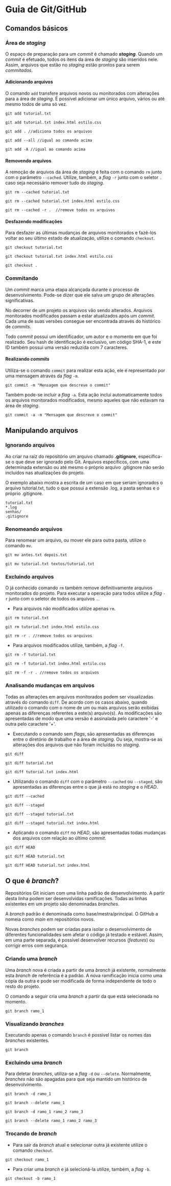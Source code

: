 # Guia de Git/GitHub

## Comandos básicos

### Área de *staging*

O espaço de preparação para um *commit* é chamado **_staging_**. Quando um *commit* é efetuado, todos os itens da área de *staging* são inseridos nele. Assim, arquivos que estão no *staging* estão prontos para serem *commitados*.

#### **Adicionando arquivos**

O comando ``add`` transfere arquivos novos ou monitorados com alterações para a área de *staging*. É possível adicionar um único arquivo, vários ou até mesmo todos de uma só vez.

```
git add tutorial.txt
```
```
git add tutorial.txt index.html estilo.css
```
```
git add . //adiciona todos os arquivos
```
```
git add --all //igual ao comando acima
```
```
git add -A //igual ao comando acima
```

#### **Removendo arquivos**

A remoção de arquivos da área de *staging* é feita com o comando ``rm`` junto com o parâmetro ``--cached``. Utilize, também, a *flag* ``-r`` junto com o seletor ``.`` caso seja necessário remover tudo do *staging*.

```
git rm --cached tutorial.txt
```
```
git rm --cached tutorial.txt index.html estilo.css
```
```
git rm --cached -r .  //remove todos os arquivos
```

#### **Desfazendo modificações**

Para desfazer as últimas mudanças de arquivos monitorados e fazê-los voltar ao seu último estado de atualização, utilize o comando ```checkout```. 

```
git checkout tutorial.txt
```
```
git checkout tutorial.txt index.html estilo.css
```
```
git checkout . 
```

### Commitando

Um *commit* marca uma etapa alcançada durante o processo de desenvolvimento. Pode-se dizer que ele salva um grupo de alterações significativas.

No decorrer de um projeto os arquivos vão sendo alterados. Arquivos monitorados modificados passam a estar atualizados após um *commit*. Cada uma de suas versões consegue ser encontrada através do histórico de *commits*. 

Todo *commit* possui um identificador, um autor e o momento em que foi realizado. Seu hash de identificação é exclusivo, um código SHA-1, e este ID também possui uma versão reduzida com 7 caracteres.

#### **Realizando _commits_**

Utiliza-se o comando ``commit`` para realizar esta ação, ele é representado por uma mensagem através da *flag* ``-m``.

```
git commit -m "Mensagem que descreve o commit"
```

Também pode-se incluir a *flag* ``-a``. Esta ação inclui automaticamente todos os arquivos monitorados modificados, mesmo aqueles que não estavam na área de *staging*.

```
git commit -a -m "Mensagem que descreve o commit"
```

## Manipulando arquivos

### Ignorando arquivos

Ao criar na raíz do repositório um arquivo chamado **.gitignore**, especifica-se o que deve ser ignorado pelo Git. Arquivos específicos, com uma determinada extensão ou até mesmo o próprio arquivo .gitignore não serão incluídos nas atualizações do projeto. 

O exemplo abaixo mostra a escrita de um caso em que seriam ignorados o arquivo tutorial.txt, tudo o que possui a extensão .log, a pasta senhas e o próprio .gitignore.

```
tutorial.txt
*.log
senhas/
.gitignore
```

### Renomeando arquivos

Para renomear um arquivo, ou mover ele para outra pasta, utilize o comando ``mv``.

```
git mv antes.txt depois.txt
```
```
git mv tutorial.txt textos/tutorial.txt
```

### Excluindo arquivos

O já conhecido comando ``rm`` também remove definitivamente arquivos monitorados do projeto. Para executar a operação para todos utilize a *flag* ``-r`` junto com o seletor de todos os arquivos ``.``.

* Para arquivos não modificados utilize apenas ``rm``. 

```
git rm tutorial.txt
```
```
git rm tutorial.txt index.html estilo.css
```
```
git rm -r . //remove todos os arquivos
```

* Para arquivos modificados utilize, também, a *flag* ``-f``.

```
git rm -f tutorial.txt
```
```
git rm -f tutorial.txt index.html estilo.css
```
```
git rm -f -r . //remove todos os arquivos
```

### Analisando mudanças em arquivos

Todas as alterações em arquivos monitorados podem ser visualizadas através do comando ``diff``. De acordo com os casos abaixo, quando utilizado o comando com o nome de um ou mais arquivos serão exibidas apenas as diferenças referentes a este(s) arquivo(s). As modificações são apresentadas de modo que uma versão é assinalada pelo caractere '-' e outra pelo caractere '+'.

* Executando o comando sem *flags*, são apresentadas as diferenças entre o diretório de trabalho e a área de *staging*. Ou seja, mostra-se as alterações dos arquivos que não foram incluídas no *staging*.

```
git diff 
```
```
git diff tutorial.txt 
```
```
git diff tutorial.txt index.html 
```

* Utilizando o comando ``diff`` com o parâmetro ``--cached`` ou ``--staged``, são apresentadas as diferenças entre o que já está no *staging* e o *HEAD*.

```
git diff --cached
```
```
git diff --staged
```
```
git diff --staged tutorial.txt 
```
```
git diff --staged tutorial.txt index.html 
```

* Aplicando o comando ``diff`` no *HEAD*, são apresentadas todas mudanças dos arquivos com relação ao último *commit*.

```
git diff HEAD
```
```
git diff HEAD tutorial.txt 
```
```
git diff HEAD tutorial.txt index.html 
```

## O que é *branch*?

Repositórios Git iniciam com uma linha padrão de desenvolvimento. A partir desta linha podem ser desenvolvidas ramificações. Todas as linhas existentes em um projeto são denominadas *branches*.

A *branch* padrão é denominada como base/mestra/principal. O GitHub a nomeia como *main* em repositórios novos. 

Novas *branches* podem ser criadas para isolar o desenvolvimento de diferentes funcionalidades sem afetar o código já testado e estável. Assim, em uma parte separada, é possível desenvolver recursos (*features*) ou corrigir erros com segurança.

### Criando uma *branch*

Uma *branch* nova é criada a partir de uma *branch* já existente, normalmente esta *branch* de referência é a padrão. A nova ramificação inicia como uma cópia da outra e pode ser modificada de forma independente de todo o resto do projeto. 

O comando a seguir cria uma *branch* a partir da que está selecionada no momento. 

```
git branch ramo_1
```

### Visualizando *branches*

Executando apenas o comando ```branch``` é possível listar os nomes das *branches* existentes. 

```
git branch
```

### Excluindo uma *branch*

Para deletar *branches*, utiliza-se a *flag* ```-d``` ou ```--delete```. Normalmente, *branches* não são apagadas para que seja mantido um histórico de desenvolvimento.

```
git branch -d ramo_1
```
```
git branch --delete ramo_1
```
```
git branch -d ramo_1 ramo_2 ramo_3
```
```
git branch --delete ramo_1 ramo_2 ramo_3
```

### Trocando de *branch*

* Para sair da *branch* atual e selecionar outra já existente utilize o comando ``checkout``.

```
git checkout ramo_1
```

* Para criar uma *branch* e já selecioná-la utilize, também, a *flag* ``-b``.

```
git checkout -b ramo_1
```
